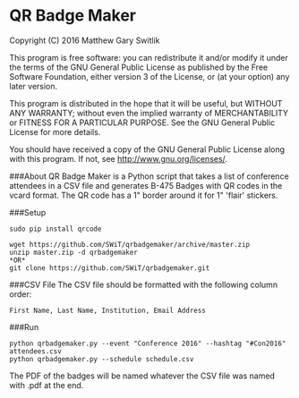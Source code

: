 QR Badge Maker
===============
Copyright (C) 2016 Matthew Gary Switlik

This program is free software: you can redistribute it and/or modify
it under the terms of the GNU General Public License as published by
the Free Software Foundation, either version 3 of the License, or
(at your option) any later version.

This program is distributed in the hope that it will be useful,
but WITHOUT ANY WARRANTY; without even the implied warranty of
MERCHANTABILITY or FITNESS FOR A PARTICULAR PURPOSE.  See the
GNU General Public License for more details.

You should have received a copy of the GNU General Public License
along with this program.  If not, see <http://www.gnu.org/licenses/>.

###About
QR Badge Maker is a Python script that takes a list of conference attendees in a CSV file and generates B-475 Badges with QR codes in the vcard format. The QR code has a 1" border around it for 1" 'flair' stickers.

###Setup
```
sudo pip install qrcode

wget https://github.com/SWiT/qrbadgemaker/archive/master.zip
unzip master.zip -d qrbadgemaker
*OR*
git clone https://github.com/SWiT/qrbadgemaker.git
```

###CSV File
The CSV file should be formatted with the following column order:
```
First Name, Last Name, Institution, Email Address
```

###Run
```
python qrbadgemaker.py --event "Conference 2016" --hashtag "#Con2016" attendees.csv
python qrbadgemaker.py --schedule schedule.csv
```
The PDF of the badges will be named whatever the CSV file was named with .pdf at the end.

